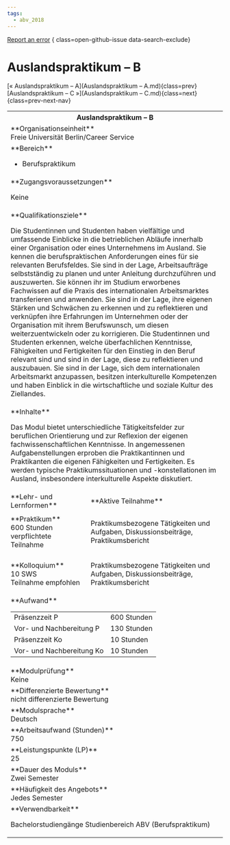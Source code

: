 ```yaml
---
tags:
  - abv_2018
---
```

[Report an error](https://github.com/SGSSGene/FUB-SUP/issues/new?title=Error%20in%20%22Auslandspraktikum%20%E2%80%93%20B%22&body=There%20seems%20to%20be%20an%20error%20in%20module%20%22Auslandspraktikum%20%E2%80%93%20B%22%2E%0A%0A%3CDescribe%20here%20a%20slightly%20more%20detailed%20description%20of%20what%20is%20wrong%3E&labels=bug)
{ class=open-github-issue data-search-exclude}

# Auslandspraktikum – B

[« Auslandspraktikum – A](Auslandspraktikum – A.md){class=prev}
[Auslandspraktikum – C »](Auslandspraktikum – C.md){class=next}
{class=prev-next-nav}

<table markdown id="moduledesc">
<tr markdown class="moduledesc_head"><th colspan="2">Auslandspraktikum – B </th></tr>
<tr markdown><td colspan="2">**Organisationseinheit**   <br>Freie Universität Berlin/Career Service</td></tr>

<tr markdown><td colspan="2">**Bereich**<br>


- Berufspraktikum

</td></tr>

<tr markdown><td colspan="2">**Zugangsvoraussetzungen** <br>

Keine


</td></tr>
<tr markdown><td colspan="2">**Qualifikationsziele**    <br>

Die Studentinnen und Studenten haben vielfältige und umfassende Einblicke in
die betrieblichen Abläufe innerhalb einer Organisation oder eines
Unternehmens im Ausland. Sie kennen die berufspraktischen Anforderungen
eines für sie relevanten Berufsfeldes. Sie sind in der Lage, Arbeitsaufträge
selbstständig zu planen und unter Anleitung durchzuführen und auszuwerten.
Sie können ihr im Studium erworbenes Fachwissen auf die Praxis des
internationalen Arbeitsmarktes transferieren und anwenden. Sie sind in der
Lage, ihre eigenen Stärken und Schwächen zu erkennen und zu reflektieren und
verknüpfen ihre Erfahrungen im Unternehmen oder der Organisation mit ihrem
Berufswunsch, um diesen weiterzuentwickeln oder zu korrigieren. Die
Studentinnen und Studenten erkennen, welche überfachlichen Kenntnisse,
Fähigkeiten und Fertigkeiten für den Einstieg in den Beruf relevant sind und
sind in der Lage, diese zu reflektieren und auszubauen. Sie sind in der
Lage, sich dem internationalen Arbeitsmarkt anzupassen, besitzen
interkulturelle Kompetenzen und haben Einblick in die wirtschaftliche und
soziale Kultur des Ziellandes.


</td></tr>
<tr markdown><td colspan="2">**Inhalte**                <br>

Das Modul bietet unterschiedliche Tätigkeitsfelder zur beruflichen
Orientierung und zur Reflexion der eigenen fachwissenschaftlichen
Kenntnisse. In angemessenen Aufgabenstellungen erproben die Praktikantinnen
und Praktikanten die eigenen Fähigkeiten und Fertigkeiten. Es werden
typische Praktikumssituationen und -konstellationen im Ausland, insbesondere
interkulturelle Aspekte diskutiert.


</td></tr>

<tr markdown><td>**Lehr- und Lernformen**</td><td>**Aktive Teilnahme**</td></tr>
<tr markdown><td> **Praktikum** <br>600 Stunden <br> verpflichtete Teilnahme</td><td>

Praktikumsbezogene Tätigkeiten und Aufgaben, Diskussionsbeiträge, Praktikumsbericht
</td></tr>
<tr markdown><td> **Kolloquium** <br>10 SWS <br> Teilnahme empfohlen</td><td>

Praktikumsbezogene Tätigkeiten und Aufgaben, Diskussionsbeiträge, Praktikumsbericht
</td></tr>
<tr markdown><td colspan="2">**Aufwand**                <br>
<table class="aufwand_table">
<tr><td>Präsenzzeit P</td><td>600 Stunden</td></tr>
<tr><td>Vor- und Nachbereitung P</td><td>130 Stunden</td></tr>
<tr><td>Präsenzzeit Ko</td><td>10 Stunden</td></tr>
<tr><td>Vor- und Nachbereitung Ko</td><td>10 Stunden</td></tr>
</table>

</td></tr>
<tr markdown><td colspan="2">**Modulprüfung**             <br>Keine


</td></tr>
<tr markdown><td colspan="2">**Differenzierte Bewertung** <br>nicht differenzierte Bewertung

</td></tr>
<tr markdown><td colspan="2">**Modulsprache**             <br>Deutsch</td></tr>
<tr markdown><td colspan="2">**Arbeitsaufwand (Stunden)** <br>750</td></tr>
<tr markdown><td colspan="2">**Leistungspunkte (LP)**     <br>25</td></tr>
<tr markdown><td colspan="2">**Dauer des Moduls**         <br>Zwei Semester</td></tr>
<tr markdown><td colspan="2">**Häufigkeit des Angebots**  <br>Jedes Semester</td></tr>
<tr markdown><td colspan="2">**Verwendbarkeit**           <br>

Bachelorstudiengänge Studienbereich ABV (Berufspraktikum)


</td></tr>

</table>
